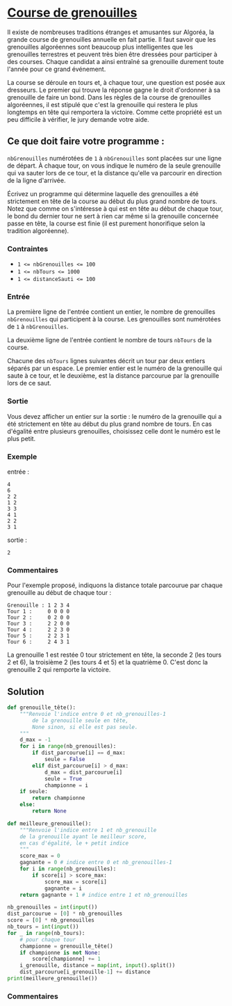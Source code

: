 # [Course de grenouilles](http://www.france-ioi.org/algo/task.php?idChapter=656&idTask=2279)


Il existe de nombreuses traditions étranges et amusantes sur Algoréa, la grande course de grenouilles annuelle en fait partie. Il faut savoir que les grenouilles algoréennes sont beaucoup plus intelligentes que les grenouilles terrestres et peuvent très bien être dressées pour participer à des courses. Chaque candidat a ainsi entraîné sa grenouille durement toute l'année pour ce grand événement.

La course se déroule en tours et, à chaque tour, une question est posée aux dresseurs. Le premier qui trouve la réponse gagne le droit d'ordonner à sa grenouille de faire un bond. Dans les règles de la course de grenouilles algoréennes, il est stipulé que c'est la grenouille qui restera le plus longtemps en tête qui remportera la victoire. Comme cette propriété est un peu difficile à vérifier, le jury demande votre aide.

## Ce que doit faire votre programme :

`nbGrenouilles` numérotées de `1` à `nbGrenouilles` sont placées sur une ligne de départ. À chaque tour, on vous indique le numéro de la seule grenouille qui va sauter lors de ce tour, et la distance qu'elle va parcourir en direction de la ligne d'arrivée.

Écrivez un programme qui détermine laquelle des grenouilles a été strictement en tête de la course au début du plus grand nombre de tours. Notez que comme on s'intéresse à qui est en tête au début de chaque tour, le bond du dernier tour ne sert à rien car même si la grenouille concernée passe en tête, la course est finie (il est purement honorifique selon la tradition algoréenne).

### Contraintes

* `1 <= nbGrenouilles <= 100`
* `1 <= nbTours <= 1000`
* `1 <= distanceSauti <= 100`

### Entrée

La première ligne de l'entrée contient un entier, le nombre de grenouilles `nbGrenouilles` qui participent à la course. Les grenouilles sont numérotées de `1` à `nbGrenouilles`.

La deuxième ligne de l'entrée contient le nombre de tours `nbTours` de la course.

Chacune des `nbTours` lignes suivantes décrit un tour par deux entiers séparés par un espace. Le premier entier est le numéro de la grenouille qui saute à ce tour, et le deuxième, est la distance parcourue par la grenouille lors de ce saut.

### Sortie

Vous devez afficher un entier sur la sortie : le numéro de la grenouille qui a été strictement en tête au début du plus grand nombre de tours. En cas d'égalité entre plusieurs grenouilles, choisissez celle dont le numéro est le plus petit.

### Exemple

entrée :

    4
    6
    2 2
    1 2
    3 3
    4 1
    2 2
    3 1

sortie :

    2

### Commentaires

Pour l'exemple proposé, indiquons la distance totale parcourue par chaque grenouille au début de chaque tour :

    Grenouille : 1 2 3 4
    Tour 1 :     0 0 0 0
    Tour 2 :     0 2 0 0
    Tour 3 :     2 2 0 0
    Tour 4 :     2 2 3 0
    Tour 5 :     2 2 3 1
    Tour 6 :     2 4 3 1

La grenouille 1 est restée 0 tour strictement en tête, la seconde 2 (les tours 2 et 6), la troisième 2 (les tours 4 et 5) et la quatrième 0. C'est donc la grenouille 2 qui remporte la victoire.

## Solution

```python
def grenouille_tête():
    """Renvoie l'indice entre 0 et nb_grenouilles-1
        de la grenouille seule en tête,
        None sinon, si elle est pas seule.
    """
    d_max = -1
    for i in range(nb_grenouilles):
        if dist_parcourue[i] == d_max:
            seule = False
        elif dist_parcourue[i] > d_max:
            d_max = dist_parcourue[i]
            seule = True
            championne = i
    if seule:
        return championne
    else:
        return None

def meilleure_grenouille():
    """Renvoie l'indice entre 1 et nb_grenouille
    de la grenouille ayant le meilleur score,
    en cas d'égalité, le + petit indice
    """
    score_max = 0
    gagnante = 0 # indice entre 0 et nb_grenouilles-1
    for i in range(nb_grenouilles):
        if score[i] > score_max:
            score_max = score[i]
            gagnante = i 
    return gagnante + 1 # indice entre 1 et nb_grenouilles

nb_grenouilles = int(input())
dist_parcourue = [0] * nb_grenouilles
score = [0] * nb_grenouilles
nb_tours = int(input())
for _ in range(nb_tours):
    # pour chaque tour
    championne = grenouille_tête()
    if championne is not None:
        score[championne] += 1
    i_grenouille, distance = map(int, input().split())
    dist_parcourue[i_grenouille-1] += distance
print(meilleure_grenouille())
```


### Commentaires

